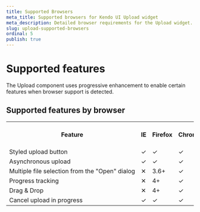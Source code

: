 ```yaml
---
title: Supported Browsers
meta_title: Supported browsers for Kendo UI Upload widget
meta_description: Detailed browser requirements for the Upload widget.
slug: upload-supported-browsers
ordinal: 5
publish: true
---
```


# Supported features

The Upload component uses progressive enhancement to enable
certain features when browser support is detected.

## Supported features by browser
<table cellspacing="0" cellpadding="5" class="minimalist-table-a"> <tbody> <tr style="font-weight: bold;"> <th>Feature</th> <th>IE</th> <th>Firefox</th> <th>Chrome</th> <th>Safari</th> <th>Opera</th> <th>Works w/o JavaScript</th> </tr> <tr> <td style="white-space: nowrap; text-align: left;">Styled upload button</td> <td>✓</td> <td>✓</td> <td>✓</td> <td>✓</td> <td>✓</td> <td>✓</td> </tr> <tr> <td style="white-space: nowrap; text-align: left;">Asynchronous upload</td> <td>✓</td> <td>✓</td> <td>✓</td> <td>✓</td> <td>✓</td> <td>✕</td> </tr> <tr> <td style="white-space: nowrap; text-align: left;">Multiple file selection from the "Open" dialog</td> <td>✕</td> <td>3.6+</td> <td>✓</td> <td>✓</td> <td>✕</td> <td>✓</td> </tr> <tr> <td style="white-space: nowrap; text-align: left;">Progress tracking</td> <td>✕</td> <td>4+</td> <td>✓</td> <td>✓</td> <td>✕</td> <td>✕</td> </tr> <tr> <td style="white-space: nowrap; text-align: left;">Drag &amp; Drop</td> <td>✕</td> <td>4+</td> <td>✓</td> <td style="white-space: nowrap; text-align: left;">Mac OS only</td> <td>✕</td> <td>✕</td> </tr> <tr> <td style="white-space: nowrap; text-align: left;">Cancel upload in progress</td> <td>✓</td> <td>✓</td> <td>✓</td> <td>✓</td> <td>✓</td> <td>✕</td> </tr> </tbody> </table>
